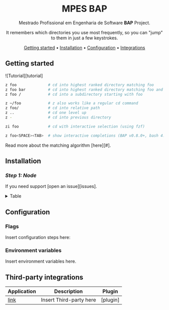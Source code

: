 <!-- markdownlint-configure-file {
  "MD013": {
    "code_blocks": false,
    "tables": false
  },
  "MD033": false,
  "MD041": false
} -->

<div align="center">

# MPES BAP

Mestrado Profissional em Engenharia de Software **BAP** Project.

It remembers which directories you use most frequently, so you can "jump" to
them in just a few keystrokes.<br />

[Getting started](#getting-started) •
[Installation](#installation) •
[Configuration](#configuration) •
[Integrations](#third-party-integrations)

</div>

## Getting started

![Tutorial][tutorial]

```sh
z foo              # cd into highest ranked directory matching foo
z foo bar          # cd into highest ranked directory matching foo and bar
z foo /            # cd into a subdirectory starting with foo

z ~/foo            # z also works like a regular cd command
z foo/             # cd into relative path
z ..               # cd one level up
z -                # cd into previous directory

zi foo             # cd with interactive selection (using fzf)

z foo<SPACE><TAB>  # show interactive completions (BAP v0.8.0+, bash 4.4+/fish/zsh only)
```

Read more about the matching algorithm [here][#].

## Installation

### *Step 1: Node*

If you need support [open an issue][issues].

<details>
<summary>Table</summary>

Table example

```sh
curl -sS https://raw.githubusercontent.com/linton | bash
```

Or, you can use a package manager:

| Distribution        | Repository              | Instructions                                                                                   |
| ------------------- | ----------------------- | ---------------------------------------------------------------------------------------------- |
| ***Any***           | **[Rainforest]**         | `Go to rainforest site`                                                                       |
| *Any*               | [Another-Site]           | `conda install -c conda-forge another site`                                                   |
| *Any*               | [Linuxbrew]             | `brew install`                                                                          |

</details>

## Configuration

### Flags

Insert configuration steps here:


### Environment variables

Insert environment variables here.


## Third-party integrations

| Application        | Description                                  | Plugin                     |
| ------------------ | -------------------------------------------- | -------------------------- |
| [link]             | Insert Third-party here                      | [plugin]                   |


[link]: https://github.com/link
[Another-Site]: https://anaconda.org/conda-forge/
[Rainforest]: https://mpesrainforest.com

